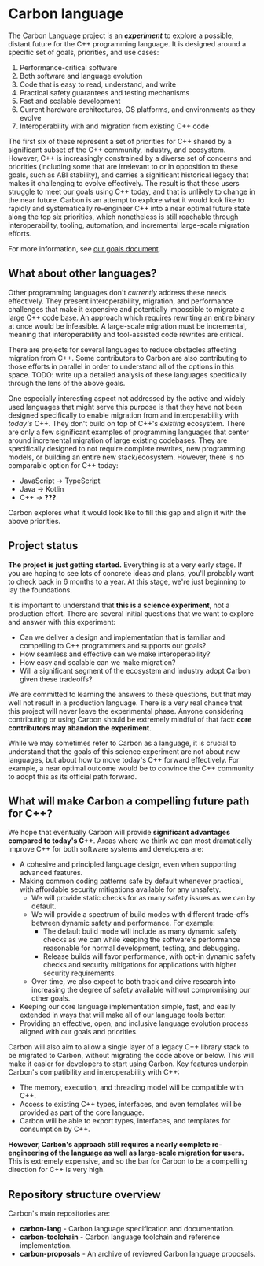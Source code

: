 # Carbon language

<!--
Part of the Carbon Language project, under the Apache License v2.0 with LLVM
Exceptions. See /LICENSE for license information.
SPDX-License-Identifier: Apache-2.0 WITH LLVM-exception
-->

The Carbon Language project is an **_experiment_** to explore a possible,
distant future for the C++ programming language. It is designed around a
specific set of goals, priorities, and use cases:

1.  Performance-critical software
2.  Both software and language evolution
3.  Code that is easy to read, understand, and write
4.  Practical safety guarantees and testing mechanisms
5.  Fast and scalable development
6.  Current hardware architectures, OS platforms, and environments as they
    evolve
7.  Interoperability with and migration from existing C++ code

The first six of these represent a set of priorities for C++ shared by a
significant subset of the C++ community, industry, and ecosystem. However, C++
is increasingly constrained by a diverse set of concerns and priorities
(including some that are irrelevant to or in opposition to these goals, such as
ABI stability), and carries a significant historical legacy that makes it
challenging to evolve effectively. The result is that these users struggle to
meet our goals using C++ today, and that is unlikely to change in the near
future. Carbon is an attempt to explore what it would look like to rapidly and
systematically re-engineer C++ into a near optimal future state along the top
six priorities, which nonetheless is still reachable through interoperability,
tooling, automation, and incremental large-scale migration efforts.

For more information, see [our goals document](docs/project/goals.md).

## What about other languages?

Other programming languages don't _currently_ address these needs effectively.
They present interoperability, migration, and performance challenges that make
it expensive and potentially impossible to migrate a large C++ code base. An
approach which requires rewriting an entire binary at once would be infeasible.
A large-scale migration must be incremental, meaning that interoperability and
tool-assisted code rewrites are critical.

There are projects for several languages to reduce obstacles affecting migration
from C++. Some contributors to Carbon are also contributing to those efforts in
parallel in order to understand all of the options in this space. TODO: write up
a detailed analysis of these languages specifically through the lens of the
above goals.

One especially interesting aspect not addressed by the active and widely used
languages that might serve this purpose is that they have not been designed
specifically to enable migration from and interoperability with _today's_ C++.
They don't build on top of C++'s _existing_ ecosystem. There are only a few
significant examples of programming languages that center around incremental
migration of large existing codebases. They are specifically designed to not
require complete rewrites, new programming models, or building an entire new
stack/ecosystem. However, there is no comparable option for C++ today:

- JavaScript → TypeScript
- Java → Kotlin
- C++ → **???**

Carbon explores what it would look like to fill this gap and align it with the
above priorities.

## Project status

**The project is just getting started.** Everything is at a very early stage. If
you are hoping to see lots of concrete ideas and plans, you'll probably want to
check back in 6 months to a year. At this stage, we're just beginning to lay the
foundations.

It is important to understand that **this is a science experiment**, not a
production effort. There are several initial questions that we want to explore
and answer with this experiment:

- Can we deliver a design and implementation that is familiar and compelling to
  C++ programmers and supports our goals?
- How seamless and effective can we make interoperability?
- How easy and scalable can we make migration?
- Will a significant segment of the ecosystem and industry adopt Carbon given
  these tradeoffs?

We are committed to learning the answers to these questions, but that may well
not result in a production language. There is a very real chance that this
project will never leave the experimental phase. Anyone considering contributing
or using Carbon should be extremely mindful of that fact: **core contributors
may abandon the experiment**.

While we may sometimes refer to Carbon as a language, it is crucial to
understand that the goals of this science experiment are not about new
languages, but about how to move today's C++ forward effectively. For example, a
near optimal outcome would be to convince the C++ community to adopt this as its
official path forward.

## What will make Carbon a compelling future path for C++?

We hope that eventually Carbon will provide **significant advantages compared to
today's C++**. Areas where we think we can most dramatically improve C++ for
both software systems and developers are:

- A cohesive and principled language design, even when supporting advanced
  features.
- Making common coding patterns safe by default whenever practical, with
  affordable security mitigations available for any unsafety.
  - We will provide static checks for as many safety issues as we can by
    default.
  - We will provide a spectrum of build modes with different trade-offs between
    dynamic safety and performance. For example:
    - The default build mode will include as many dynamic safety checks as we
      can while keeping the software's performance reasonable for normal
      development, testing, and debugging.
    - Release builds will favor performance, with opt-in dynamic safety checks
      and security mitigations for applications with higher security
      requirements.
  - Over time, we also expect to both track and drive research into increasing
    the degree of safety available without compromising our other goals.
- Keeping our core language implementation simple, fast, and easily extended in
  ways that will make all of our language tools better.
- Providing an effective, open, and inclusive language evolution process aligned
  with our goals and priorities.

Carbon will also aim to allow a single layer of a legacy C++ library stack to be
migrated to Carbon, without migrating the code above or below. This will make it
easier for developers to start using Carbon. Key features underpin Carbon's
compatibility and interoperability with C++:

- The memory, execution, and threading model will be compatible with C++.
- Access to existing C++ types, interfaces, and even templates will be provided
  as part of the core language.
- Carbon will be able to export types, interfaces, and templates for consumption
  by C++.

**However, Carbon's approach still requires a nearly complete re-engineering of
the language as well as large-scale migration for users.** This is extremely
expensive, and so the bar for Carbon to be a compelling direction for C++ is
very high.

## Repository structure overview

Carbon's main repositories are:

- **carbon-lang** - Carbon language specification and documentation.
- **carbon-toolchain** - Carbon language toolchain and reference implementation.
- **carbon-proposals** - An archive of reviewed Carbon language proposals.
